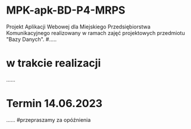 # MPK-apk-BD-P4-MRPS
Projekt Aplikacji Webowej dla Miejskiego Przedsiębiorstwa Komunikacyjnego realizowany w ramach zajęć projektowych przedmiotu "Bazy Danych".
#.....
# w trakcie realizacji
......
# Termin 14.06.2023
......
#przepraszamy za opóźnienia 
